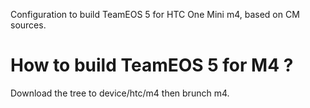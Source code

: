 Configuration to build TeamEOS 5 for HTC One Mini m4, based on CM sources.

# How to build TeamEOS 5 for M4 ?

Download the tree to device/htc/m4 then brunch m4.
